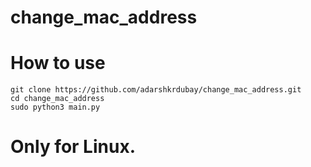 # change_mac_address
# How to use 
```shell
git clone https://github.com/adarshkrdubay/change_mac_address.git
cd change_mac_address
sudo python3 main.py
```
# Only for Linux. 
